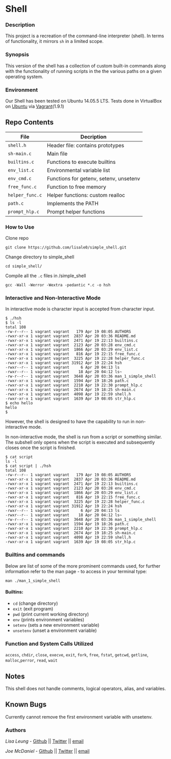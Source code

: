 # Shell
### Description
This project is a recreation of the command-line interpreter (shell).
In terms of functionality, it mirrors `sh` in a limited scope.
### Synopsis
This version of the shell has a collection of custom built-in commands along
with the functionality of running scripts in the the various paths on a given operating system.
### Environment
Our Shell has been tested on Ubuntu 14.05.5 LTS.
Tests done in VirtualBox on [Ubuntu](https://atlas.hashicorp.com/ubuntu/boxes/trusty64) via [Vagrant](https://www.vagrantup.com/)(1.9.1)

## Repo Contents

|   **File**    |  **Decription**                       |
|---------------|---------------------------------------|
|  `shell.h`	|  Header file: contains prototypes	|
|  `sh-main.c`	|  Main file		 		|
|  `builtins.c` |  Functions to execute builtins	|
|  `env_list.c` |  Environmental variable list		|
|  `env_cmd.c`	|  Functions for getenv, setenv, unsetenv|
|  `free_func.c`  |  Function to free memory		   |
|  `helper_func.c`  | Helper functions: custom realloc   |
|  `path.c`	|  Implements the PATH	       		|
|  `prompt_hlp.c`  | Prompt helper functions		|

### How to Use
Clone repo
```
git clone https://github.com/lisale0/simple_shell.git
```
Change directory to simple_shell
```
cd simple_shell/
```
Compile all the `.c` files in /simple_shell
```
gcc -Wall -Werror -Wextra -pedantic *.c -o hsh
```

### Interactive and Non-Interactive Mode
In interactive mode is character input is accepted from character input.
```
$ ./hsh
$ ls -l
total 108
-rw-r--r-- 1 vagrant vagrant   179 Apr 19 08:05 AUTHORS
-rwxr-xr-x 1 vagrant vagrant  2837 Apr 20 03:36 README.md
-rwxr-xr-x 1 vagrant vagrant  2471 Apr 19 22:13 builtins.c
-rwxr-xr-x 1 vagrant vagrant  2123 Apr 20 03:28 env_cmd.c
-rwxr-xr-x 1 vagrant vagrant  1866 Apr 20 03:29 env_list.c
-rwxr-xr-x 1 vagrant vagrant   816 Apr 19 22:15 free_func.c
-rwxr-xr-x 1 vagrant vagrant  3225 Apr 19 22:28 helper_func.c
-rwxr-xr-x 1 vagrant vagrant 31912 Apr 19 22:24 hsh
-rwxr--r-- 1 vagrant vagrant     6 Apr 20 04:13 ls
-rwxr--r-- 1 vagrant vagrant    18 Apr 20 04:12 ls~
-rw-r--r-- 1 vagrant vagrant  3648 Apr 20 03:36 man_1_simple_shell
-rwxr-xr-x 1 vagrant vagrant  1594 Apr 19 18:26 path.c
-rwxr-xr-x 1 vagrant vagrant  2210 Apr 19 22:30 prompt_hlp.c
-rwxr-xr-x 1 vagrant vagrant  2674 Apr 19 18:25 sh-main.c
-rwxr-xr-x 1 vagrant vagrant  4098 Apr 19 22:59 shell.h
-rwxr-xr-x 1 vagrant vagrant  1639 Apr 19 08:05 str_hlp.c
$ echo hello
hello
$ 
```
However, the shell is designed to have the capability to run in non-interactive mode.

In non-interactive mode, the shell is run from a script or something similar.
The subshell only opens when the script is executed and subsequently closes
once the script is finished.
```
$ cat script
ls -l
$ cat script | ./hsh
total 108
-rw-r--r-- 1 vagrant vagrant   179 Apr 19 08:05 AUTHORS
-rwxr-xr-x 1 vagrant vagrant  2837 Apr 20 03:36 README.md
-rwxr-xr-x 1 vagrant vagrant  2471 Apr 19 22:13 builtins.c
-rwxr-xr-x 1 vagrant vagrant  2123 Apr 20 03:28 env_cmd.c
-rwxr-xr-x 1 vagrant vagrant  1866 Apr 20 03:29 env_list.c
-rwxr-xr-x 1 vagrant vagrant   816 Apr 19 22:15 free_func.c
-rwxr-xr-x 1 vagrant vagrant  3225 Apr 19 22:28 helper_func.c
-rwxr-xr-x 1 vagrant vagrant 31912 Apr 19 22:24 hsh
-rwxr--r-- 1 vagrant vagrant     6 Apr 20 04:13 ls
-rwxr--r-- 1 vagrant vagrant    18 Apr 20 04:12 ls~
-rw-r--r-- 1 vagrant vagrant  3648 Apr 20 03:36 man_1_simple_shell
-rwxr-xr-x 1 vagrant vagrant  1594 Apr 19 18:26 path.c
-rwxr-xr-x 1 vagrant vagrant  2210 Apr 19 22:30 prompt_hlp.c
-rwxr-xr-x 1 vagrant vagrant  2674 Apr 19 18:25 sh-main.c
-rwxr-xr-x 1 vagrant vagrant  4098 Apr 19 22:59 shell.h
-rwxr-xr-x 1 vagrant vagrant  1639 Apr 19 08:05 str_hlp.c
```

### Builtins and commands
Below are list of some of the more prominent commands used, for further
information refer to the man page - to access in your terminal type:
```
man ./man_1_simple_shell
```
#### Builtins:
* `cd` (change directory)
* `exit` (exit program)
* `pwd` (print current working directory)
* `env` (prints environment variables)
* `setenv` (sets a new environment variable)
* `unsetenv` (unset a environment variable)

### Function and System Calls Utilized
 `access`, `chdir`, `close`, `execve`, `exit`, `fork`, `free`,
`fstat`, `getcwd`, `getline`, `malloc`,`perror`, `read`,  `wait`

## Notes
This shell does not handle comments, logical operators, alias, and variables.

## Known Bugs
Currently cannot remove the first environment variable with unsetenv.

### Authors
*Lisa Leung* - [Github](https://github.com/lisale0) || [Twitter](https://twitter.com/lisale01) || [email](lisa.leung@holbertonschool.com)

*Joe McDaniel* - [Github](https://github.com/joseph-mcdaniel) || [Twitter](https://twitter.com/joe_w_mcdaniel) || [email](joseph.mcdaniel@holbertonschool.com)
